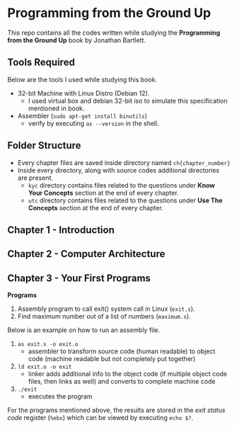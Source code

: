 # Programming from the Ground Up

This repo contains all the codes written while studying the **Programming from the Ground Up** book  by Jonathan Bartlett.

## Tools Required
Below are the tools I used while studying this book.
* 32-bit Machine with Linux Distro (Debian 12).
	* I used virtual box and debian 32-bit iso to simulate this specification mentioned in book.
* Assembler (`sudo apt-get install binutils`)
	* verify by executing `as --version` in the shell.

## Folder Structure
* Every chapter files are saved inside directory named `ch{chapter_number}`
* Inside every directory, along with source codes additional directories are present.
  	* `kyc` directory contains files related to the questions under **Know Your Concepts** section at the end of every chapter.
  	* `utc` directory contains files related to the questions under **Use The Concepts** section at the end of every chapter.

## Chapter 1 - Introduction
## Chapter 2 - Computer Architecture
## Chapter 3 - Your First Programs

**Programs**
1. Assembly program to call exit() system call in Linux (`exit.s`).
2. Find maximum number out of a list of numbers (`maximum.s`).

Below is an example on how to run an assembly file.
1. `as exit.s -o exit.o`
  	* assembler to transform source code (human readable) to object code (machine readable but not completely put together)
2. `ld exit.o -o exit`
  	* linker adds additional info to the object code (if multiple object code files, then links as well) and converts to complete machine code
3. `./exit`
  	* executes the program
  
For the programs mentioned above, the results are stored in the *exit status code* register (`%ebx`) which can be viewed by executing `echo $?`.
